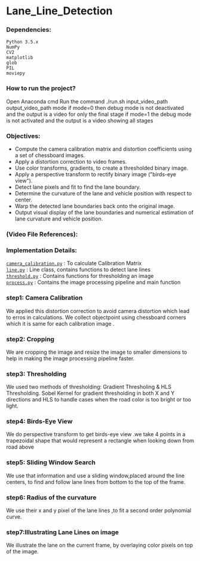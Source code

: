 # Lane_Line_Detection




### Dependencies:

    Python 3.5.x
    NumPy
    CV2
    matplotlib
    glob
    PIL
    moviepy

### How to run the project?
Open Anaconda cmd 
Run the command ./run.sh input_video_path output_video_path mode
if mode=0 then debug mode is not deactivated and the output is a video for only the final stage
if mode=1 the debug mode is not activated and the output is a video showing all stages

### Objectives:

* Compute the camera calibration matrix and distortion coefficients using a set of chessboard images.
* Apply a distortion correction to video frames.
* Use color transforms, gradients, to create a thresholded binary image.
* Apply a perspective transform to rectify binary image ("birds-eye view").
* Detect lane pixels and fit to find the lane boundary.
* Determine the curvature of the lane and vehicle position with respect to center.
* Warp the detected lane boundaries back onto the original image.
* Output visual display of the lane boundaries and numerical estimation of lane curvature and vehicle position.


### (Video File References):

[project_video_in]: ./content/input_video/project_video.mp4 
[project_video_out]: ./content/project_final_result.mp4 
[challenge_video_in]: ./content/input_video/challenge_video.mp4 
[challenge_video_out]: ./content/challenge_final_result.mp4 


### Implementation Details:

[`camera_calibration.py`](camera_calibration.py) : To calculate Calibration Matrix <br />
[`line.py`](line.py) : Line class, contains functions to detect lane lines <br />
[`threshold.py`](threshold.py) : Contains functions for thresholding an image <br />
[`process.py`](process.py) : Contains the image processing pipeline and main function <br />

### step1: Camera Calibration
We applied this distortion correction to avoid camera distortion which lead to erros in calculations.
We collect objectpoint using chessboard corners which it is  same for each calibration image .

### step2:  Cropping
We are cropping the image and resize the image to smaller dimensions to help in making the image processing pipeline faster.

### step3:  Thresholding
We used two methods of thresholding: Gradient Thresholing & HLS Thresholding. Sobel Kernel for gradient thresholding in both X and Y directions and HLS to handle cases when the road color is too bright or too light.

### step4:  Birds-Eye View
We do perspective transform to get birds-eye view .we take 4 points in a trapezoidal shape that would represent a rectangle when looking down from road above

### step5:  Sliding Window Search
We use that information and use a sliding window,placed around the line centers, to find and follow lane lines from bottom to the top of the frame.

### step6:  Radius of the curvature
We use their x and y pixel of the lane lines ,to fit a second order polynomial curve.

### step7:Illustrating Lane Lines on image
We illustrate the lane on the current frame, by overlaying color pixels on top of the image.




